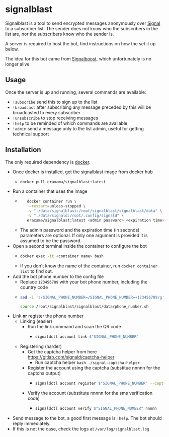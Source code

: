 # signalblast

Signalblast is a tool to send encrypted messages anonymously over [Signal](https://www.signal.org/) to a subscriber list. The sender does not know who the subscribers in the list are, nor the subscribers know who the sender is.

A server is required to host the bot, find instructions on how the set it up below.

The idea for this bot came from [Signalboost](https://web.archive.org/web/https://signalboost.info/), which unfortunately is no longer alive.

## Usage

Once the server is up and running, several commands are available:
* `!subscribe` send this to sign up to the list
* `!broadcast` after subscribing any message preceded by this will be broadcasted to every subscriber
* `!unsubscribe` to stop receiving messages
* `!help` to be reminded of which commands are available
* `!admin` send a message only to the list admin, useful for getting technical support

## Installation

The only required dependency is [docker](https://www.docker.com/).

* Once docker is installed, get the signalblast image from docker hub
  * ```bash
    docker pull eraxama/signalblast:latest
    ```
* Run a container that uses the image
  * ```bash
       docker container run \
       --restart=unless-stopped \
       -v "./data/signalblast:/root/signalblast/signalblast/data" \
       -v "./data/signald:/root/.config/signald" \
       eraxama/signalblast:latest <admin password> <expiration time>
    ```
  * The admin password and the expiration time (in seconds) parameters are optional. If only one argument is provided it is assumed to be the password.
* Open a second terminal inside the container to configure the bot
  * ```bash
    docker exec -it <container name> bash
    ```
  * If you don't know the name of the container, run `docker container list` to find out.
* Add the bot phone number to the config file
  * Replace `123456789` with your bot phone number, including the country code
  * ```bash
    sed -i 's/SIGNAL_PHONE_NUMBER=/SIGNAL_PHONE_NUMBER=+123456789/g' /root/signalblast/signalblast/data/phone_number.sh
    ```
    ```bash
    source /root/signalblast/signalblast/data/phone_number.sh
    ```
* Link **or** register the phone number
  * Linking (easier)
    * Run the link command and scan the QR code
      * ```bash
        signaldctl account link $"SIGNAL_PHONE_NUMBER"
        ```
  * Registering (harder)
    * Get the captcha helper from here https://gitlab.com/signald/captcha-helper
      * Run captcha helper ```bash
                           ./signal-captcha-helper
                           ```
    * Register the account using the captcha (substitue nnnnn for the captcha output)
      * ```bash
        signaldctl account register $"SIGNAL_PHONE_NUMBER" --captcha nnnnn
        ```
    * Verify the account (substitute nnnnn for the sms verification code)
      * ```bash
        signaldctl account verify $"SIGNAL_PHONE_NUMBER" nnnnn
        ```
* Send message to the bot, a good first message is `!help`. The bot should reply immediately.
* If this is not the case, check the logs at `/var/log/signalblast.log`
